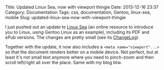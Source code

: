 Title: Updated Linux Sea, now with viewport thingie
Date: 2013-12-16 23:37
Category: Documentation
Tags: css, documentation, Gentoo, linux-sea, mobile
Slug: updated-linux-sea-now-with-viewport-thingie

I just pushed out an update to [Linux
Sea](http://swift.siphos.be/linux_sea/) (an online resource to introduce
you to Linux, using Gentoo Linux as an example), including its PDF and
ePub versions. The changes are pretty small (see its
[ChangeLog](https://github.com/sjvermeu/Linux-Sea/blob/master/ChangeLog)).

Together with the update, it now also includes a
`<meta name="viewport"...>` so that the document renders better on a
mobile device. Not perfect, but at least it's not small text anymore
where you need to pinch-zoom and then scroll left/right all over the
place. Same with my blog btw.
